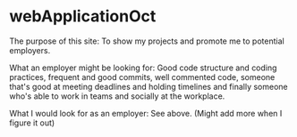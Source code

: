 # webApplicationOct

The purpose of this site: To show my projects and promote me to potential employers.

What an employer might be looking for: Good code structure and coding practices, 
frequent and good commits, well commented code, someone that's good at meeting deadlines and 
holding timelines and finally someone who's able to work in teams and socially at the workplace.

What I would look for as an employer: See above. (Might add more when I figure it out)
